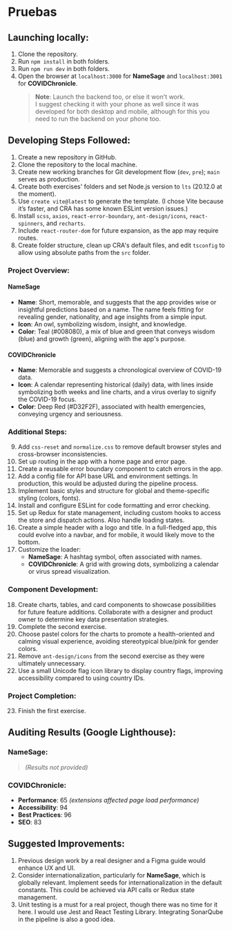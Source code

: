 # Pruebas

## Launching locally:
1. Clone the repository.
2. Run `npm install` in both folders.
3. Run `npm run dev` in both folders.
4. Open the browser at `localhost:3000` for **NameSage** and `localhost:3001` for **COVIDChronicle**.
   > **Note**: Launch the backend too, or else it won't work.  
   > I suggest checking it with your phone as well since it was developed for both desktop and mobile, although for this you need to run the backend on your phone too.

## Developing Steps Followed:
1. Create a new repository in GitHub.
2. Clone the repository to the local machine.
3. Create new working branches for Git development flow (`dev`, `pre`); `main` serves as production.
4. Create both exercises' folders and set Node.js version to `lts` (20.12.0 at the moment).
5. Use `create vite@latest` to generate the template. (I chose Vite because it’s faster, and CRA has some known ESLint version issues.)
6. Install `scss`, `axios`, `react-error-boundary`, `ant-design/icons`, `react-spinners`, and `recharts`.
7. Include `react-router-dom` for future expansion, as the app may require routes.
8. Create folder structure, clean up CRA's default files, and edit `tsconfig` to allow using absolute paths from the `src` folder.

### Project Overview:
#### **NameSage**
- **Name**: Short, memorable, and suggests that the app provides wise or insightful predictions based on a name. The name feels fitting for revealing gender, nationality, and age insights from a simple input.
- **Icon**: An owl, symbolizing wisdom, insight, and knowledge.
- **Color**: Teal (#008080), a mix of blue and green that conveys wisdom (blue) and growth (green), aligning with the app's purpose.

#### **COVIDChronicle**
- **Name**: Memorable and suggests a chronological overview of COVID-19 data.
- **Icon**: A calendar representing historical (daily) data, with lines inside symbolizing both weeks and line charts, and a virus overlay to signify the COVID-19 focus.
- **Color**: Deep Red (#D32F2F), associated with health emergencies, conveying urgency and seriousness.

### Additional Steps:
9. Add `css-reset` and `normalize.css` to remove default browser styles and cross-browser inconsistencies.
10. Set up routing in the app with a home page and error page.
11. Create a reusable error boundary component to catch errors in the app.
12. Add a config file for API base URL and environment settings. In production, this would be adjusted during the pipeline process.
13. Implement basic styles and structure for global and theme-specific styling (colors, fonts).
14. Install and configure ESLint for code formatting and error checking.
15. Set up Redux for state management, including custom hooks to access the store and dispatch actions. Also handle loading states.
16. Create a simple header with a logo and title. In a full-fledged app, this could evolve into a navbar, and for mobile, it would likely move to the bottom.
17. Customize the loader:
    - **NameSage**: A hashtag symbol, often associated with names.
    - **COVIDChronicle**: A grid with growing dots, symbolizing a calendar or virus spread visualization.

### Component Development:
18. Create charts, tables, and card components to showcase possibilities for future feature additions. Collaborate with a designer and product owner to determine key data presentation strategies.
19. Complete the second exercise.
20. Choose pastel colors for the charts to promote a health-oriented and calming visual experience, avoiding stereotypical blue/pink for gender colors.
21. Remove `ant-design/icons` from the second exercise as they were ultimately unnecessary.
22. Use a small Unicode flag icon library to display country flags, improving accessibility compared to using country IDs.

### Project Completion:
23. Finish the first exercise.

## Auditing Results (Google Lighthouse):
### **NameSage**:
> _(Results not provided)_

### **COVIDChronicle**:
- **Performance**: 65 _(extensions affected page load performance)_
- **Accessibility**: 94
- **Best Practices**: 96
- **SEO**: 83

## Suggested Improvements:
1. Previous design work by a real designer and a Figma guide would enhance UX and UI.
2. Consider internationalization, particularly for **NameSage**, which is globally relevant. Implement seeds for internationalization in the default constants. This could be achieved via API calls or Redux state management.
3. Unit testing is a must for a real project, though there was no time for it here. I would use Jest and React Testing Library. Integrating SonarQube in the pipeline is also a good idea.
